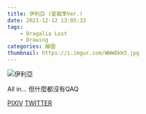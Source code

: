 ```yaml
---
title: 伊利亞 (星龍季Ver.)
date: 2021-12-12 13:05:33
tags:
    - Dragalia Lost
    - Drawing
categories: 繪圖
thumbnail: https://i.imgur.com/WWW8kH3.jpg
---
```

![伊利亞](https://i.imgur.com/WWW8kH3.jpg)

All in...
但什麼都沒有QAQ

[PIXIV](https://www.pixiv.net/artworks/94716703)
[TWITTER](https://twitter.com/cylin910021/status/1469676030189518848)